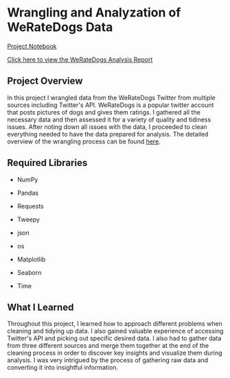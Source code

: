 
# Wrangling and Analyzation of WeRateDogs Data

[Project Notebook](https://github.com/Nikhil-K99/WeRateDogs_Wrangling_Project/blob/master/wrangle_act.ipynb)

[Click here to view the WeRateDogs Analysis Report](https://github.com/Nikhil-K99/WeRateDogs_Wrangling_Project/blob/master/act_report.pdf)

## Project Overview

In this project I wrangled data from the WeRateDogs Twitter from multiple sources including Twitter's API. WeRateDogs is a popular twitter account that posts pictures of dogs and gives them ratings. I gathered all the necessary data and then assessed it for a variety of quality and tidiness issues. After noting down all issues with the data, I proceeded to clean everything needed to have the data prepared for analysis. The detailed overview of the wrangling process can be found [here](https://github.com/Nikhil-K99/WeRateDogs_Wrangling_Project/blob/master/wrangle_report.pdf).

## Required Libraries

- NumPy


- Pandas


- Requests


- Tweepy


- json


- os


- Matplotlib


- Seaborn


- Time

## What I Learned

Throughout this project, I learned how to approach different problems when cleaning and tidying up data. I also gained valuable experience of accessing Twitter's API and picking out specific desired data. I also had to gather data from three different sources and merge them together at the end of the cleaning process in order to discover key insights and visualize them during analysis. I was very intrigued by the process of gathering raw data and converting it into insightful information.
